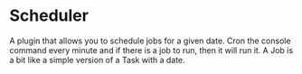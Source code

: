 # Scheduler

A plugin that allows you to schedule jobs for a given date. Cron the console command every minute and if there is a job to run, then it will run it. A Job is a bit like a simple version of a Task with a date.
